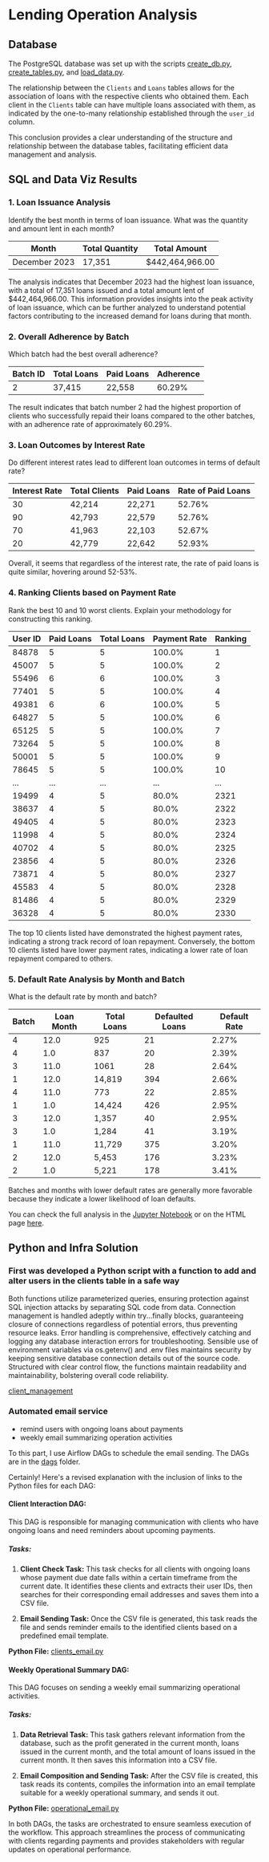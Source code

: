 # Lending Operation Analysis

## Database

The PostgreSQL database was set up with the scripts [create_db.py](scripts/create_db.py), [create_tables.py](scripts/create_tables.py), and [load_data.py](scripts/load_data.py).

The relationship between the `Clients` and `Loans` tables allows for the association of loans with the respective clients who obtained them. Each client in the `Clients` table can have multiple loans associated with them, as indicated by the one-to-many relationship established through the `user_id` column.

This conclusion provides a clear understanding of the structure and relationship between the database tables, facilitating efficient data management and analysis.

## SQL and Data Viz Results

### 1. Loan Issuance Analysis

Identify the best month in terms of loan issuance. What was the quantity and amount lent in each month?

| Month       | Total Quantity | Total Amount    |
|-------------|----------------|-----------------|
| December 2023 | 17,351         | $442,464,966.00|

The analysis indicates that December 2023 had the highest loan issuance, with a total of 17,351 loans issued and a total amount lent of $442,464,966.00. This information provides insights into the peak activity of loan issuance, which can be further analyzed to understand potential factors contributing to the increased demand for loans during that month.

### 2. Overall Adherence by Batch

Which batch had the best overall adherence?

| Batch ID | Total Loans | Paid Loans | Adherence |
|----------|-------------|------------|-----------|
| 2        | 37,415      | 22,558     | 60.29%    |

The result indicates that batch number 2 had the highest proportion of clients who successfully repaid their loans compared to the other batches, with an adherence rate of approximately 60.29%.

### 3. Loan Outcomes by Interest Rate

Do different interest rates lead to different loan outcomes in terms of default rate?

| Interest Rate | Total Clients | Paid Loans | Rate of Paid Loans |
|---------------|---------------|------------|--------------------|
| 30            | 42,214        | 22,271     | 52.76%             |
| 90            | 42,793        | 22,579     | 52.76%             |
| 70            | 41,963        | 22,103     | 52.67%             |
| 20            | 42,779        | 22,642     | 52.93%             |

Overall, it seems that regardless of the interest rate, the rate of paid loans is quite similar, hovering around 52-53%.

### 4. Ranking Clients based on Payment Rate

Rank the best 10 and 10 worst clients. Explain your methodology for constructing this ranking.


| User ID | Paid Loans | Total Loans | Payment Rate | Ranking |
|---------|------------|-------------|--------------|---------|
| 84878   | 5          | 5           | 100.0%       | 1       |
| 45007   | 5          | 5           | 100.0%       | 2       |
| 55496   | 6          | 6           | 100.0%       | 3       |
| 77401   | 5          | 5           | 100.0%       | 4       |
| 49381   | 6          | 6           | 100.0%       | 5       |
| 64827   | 5          | 5           | 100.0%       | 6       |
| 65125   | 5          | 5           | 100.0%       | 7       |
| 73264   | 5          | 5           | 100.0%       | 8       |
| 50001   | 5          | 5           | 100.0%       | 9       |
| 78645   | 5          | 5           | 100.0%       | 10      |
| ...     | ...        | ...         | ...          | ...     |
| 19499   | 4          | 5           | 80.0%        | 2321    |
| 38637   | 4          | 5           | 80.0%        | 2322    |
| 49405   | 4          | 5           | 80.0%        | 2323    |
| 11998   | 4          | 5           | 80.0%        | 2324    |
| 40702   | 4          | 5           | 80.0%        | 2325    |
| 23856   | 4          | 5           | 80.0%        | 2326    |
| 73871   | 4          | 5           | 80.0%        | 2327    |
| 45583   | 4          | 5           | 80.0%        | 2328    |
| 81486   | 4          | 5           | 80.0%        | 2329    |
| 36328   | 4          | 5           | 80.0%        | 2330    |


The top 10 clients listed have demonstrated the highest payment rates, indicating a strong track record of loan repayment. Conversely, the bottom 10 clients listed have lower payment rates, indicating a lower rate of loan repayment compared to others.

### 5. Default Rate Analysis by Month and Batch

What is the default rate by month and batch?

| Batch | Loan Month | Total Loans | Defaulted Loans | Default Rate |
|-------|------------|-------------|-----------------|--------------|
| 4     | 12.0       | 925         | 21              | 2.27%        |
| 4     | 1.0        | 837         | 20              | 2.39%        |
| 3     | 11.0       | 1061        | 28              | 2.64%        |
| 1     | 12.0       | 14,819      | 394             | 2.66%        |
| 4     | 11.0       | 773         | 22              | 2.85%        |
| 1     | 1.0        | 14,424      | 426             | 2.95%        |
| 3     | 12.0       | 1,357       | 40              | 2.95%        |
| 3     | 1.0        | 1,284       | 41              | 3.19%        |
| 1     | 11.0       | 11,729      | 375             | 3.20%        |
| 2     | 12.0       | 5,453       | 176             | 3.23%        |
| 2     | 1.0        | 5,221       | 178             | 3.41%        |

Batches and months with lower default rates are generally more favorable because they indicate a lower likelihood of loan defaults.

You can check the full analysis in the [Jupyter Notebook](notebooks/exploring.ipynb) or on the HTML page [here](results/exploring.html).

## Python and Infra Solution

### First was developed a Python script with a function to add and alter users in the clients table in a safe way

Both functions utilize parameterized queries, ensuring protection against SQL injection attacks by separating SQL code from data. Connection management is handled adeptly within try...finally blocks, guaranteeing closure of connections regardless of potential errors, thus preventing resource leaks. Error handling is comprehensive, effectively catching and logging any database interaction errors for troubleshooting. Sensible use of environment variables via os.getenv() and .env files maintains security by keeping sensitive database connection details out of the source code. Structured with clear control flow, the functions maintain readability and maintainability, bolstering overall code reliability.

[client_management](python_infra/client_management.py)

### Automated email service

* remind users with ongoing loans about payments
* weekly email summarizing operation activities

To this part, I use Airflow DAGs to schedule the email sending. The DAGs are in the [dags](python_infra/airflow/DAGS) folder.

Certainly! Here's a revised explanation with the inclusion of links to the Python files for each DAG:

#### Client Interaction DAG:

This DAG is responsible for managing communication with clients who have ongoing loans and need reminders about upcoming payments.

##### Tasks:

1. **Client Check Task:** This task checks for all clients with ongoing loans whose payment due date falls within a certain timeframe from the current date. It identifies these clients and extracts their user IDs, then searches for their corresponding email addresses and saves them into a CSV file.

2. **Email Sending Task:** Once the CSV file is generated, this task reads the file and sends reminder emails to the identified clients based on a predefined email template.

**Python File:** [clients_email.py](python_infra/airflow/DAGS/clients_email.py)

#### Weekly Operational Summary DAG:

This DAG focuses on sending a weekly email summarizing operational activities.

##### Tasks:

1. **Data Retrieval Task:** This task gathers relevant information from the database, such as the profit generated in the current month, loans issued in the current month, and the total amount of loans issued in the current month. It then saves this information into a CSV file.

2. **Email Composition and Sending Task:** After the CSV file is created, this task reads its contents, compiles the information into an email template suitable for a weekly operational summary, and sends it out.

**Python File:** [operational_email.py](python_infra/airflow/DAGS/operational_email.py)

In both DAGs, the tasks are orchestrated to ensure seamless execution of the workflow. This approach streamlines the process of communicating with clients regarding payments and provides stakeholders with regular updates on operational performance.
